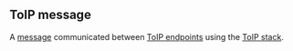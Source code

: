 ## ToIP message

<p class="c8"><span>A </span><span class="c2"><a class="c3" href="#h.bge7ubygwk2q">message</a></span><span>&nbsp;communicated between </span><span class="c2"><a class="c3" href="#h.e787fzjepk60">ToIP endpoints</a></span><span>&nbsp;using the </span><span class="c2"><a class="c3" href="#h.wms58fgdch9m">ToIP stack</a></span><span>.</span></p>

